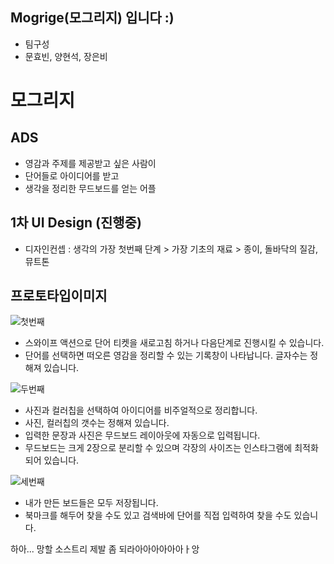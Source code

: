 ## Mogrige(모그리지) 입니다 :)
- 팀구성
- 문효빈, 양현석, 장은비

모그리지
===


## ADS
- 영감과 주제를 제공받고 싶은 사람이
- 단어들로 아이디어를 받고
- 생각을 정리한 무드보드를 얻는 어플


## 1차 UI Design (진행중)
- 디자인컨셉 : 생각의 가장 첫번째 단계 > 가장 기초의 재료 >  종이, 돌바닥의 질감, 뮤트톤


## 프로토타입이미지
![첫번째](https://user-images.githubusercontent.com/69412527/95897702-eb770c00-0dc8-11eb-9c89-65176658ca79.png)
- 스와이프 액션으로 단어 티켓을 새로고침 하거나 다음단계로 진행시킬 수 있습니다.
- 단어를 선택하면 떠오른 영감을 정리할 수 있는 기록창이 나타납니다. 글자수는 정해져 있습니다.

![두번째](https://user-images.githubusercontent.com/69412527/95897875-3133d480-0dc9-11eb-9b6a-49ec562a2431.png)
- 사진과 컬러칩을 선택하여 아이디어를 비주얼적으로 정리합니다.
- 사진, 컬러칩의 갯수는 정해져 있습니다.
- 입력한 문장과 사진은 무드보드 레이아웃에 자동으로 입력됩니다.
- 무드보드는 크게 2장으로 분리할 수 있으며 각장의 사이즈는 인스타그램에 최적화 되어 있습니다.

![세번째](https://user-images.githubusercontent.com/69412527/95897941-4577d180-0dc9-11eb-9a83-0180be9f02a4.png)
- 내가 만든 보드들은 모두 저장됩니다. 
- 북마크를 해두어 찾을 수도 있고 검색바에 단어를 직접 입력하여 찾을 수도 있습니다.


하아... 망할 소스트리
제발 좀 되라아아아아아아ㅏ앙
